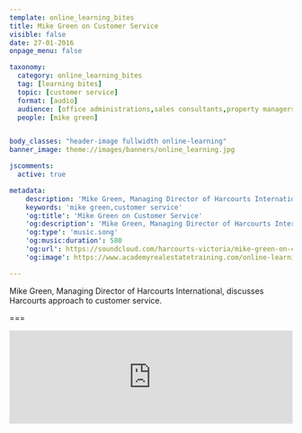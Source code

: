 ```yaml
---
template: online_learning_bites
title: Mike Green on Customer Service
visible: false
date: 27-01-2016
onpage_menu: false

taxonomy:
  category: online_learning_bites
  tag: [learning bites]
  topic: [customer service]
  format: [audio]
  audience: [office administrations,sales consultants,property managers,business owners,managers]
  people: [mike green]


body_classes: "header-image fullwidth online-learning"
banner_image: theme://images/banners/online_learning.jpg

jscomments:
  active: true

metadata:
    description: 'Mike Green, Managing Director of Harcourts International, discusses Harcourts approach to customer service.'
    keywords: 'mike green,customer service'
    'og:title': 'Mike Green on Customer Service'
    'og:description': 'Mike Green, Managing Director of Harcourts International, discusses Harcourts approach to customer service.'
    'og:type': 'music.song'
    'og:music:duration': 580
    'og:url': https://soundcloud.com/harcourts-victoria/mike-green-on-customer-service
    'og:image': https://www.academyrealestatetraining.com/online-learning/bites/2016/01/27/mike-green/mike-green.jpg

---
```


Mike Green, Managing Director of Harcourts International, discusses Harcourts approach to customer service.

===

<iframe width="100%" height="166" scrolling="no" frameborder="no" src="https://w.soundcloud.com/player/?url=https%3A//api.soundcloud.com/tracks/244124704&amp;color=ff5500&amp;auto_play=false&amp;hide_related=false&amp;show_comments=true&amp;show_user=true&amp;show_reposts=false"></iframe>
